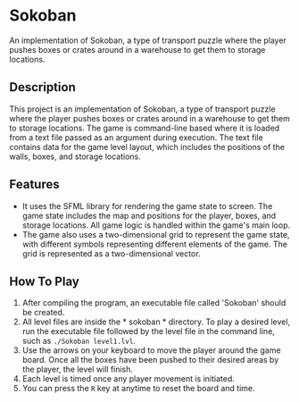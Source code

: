 # Sokoban
An implementation of Sokoban, a type of transport puzzle where the player pushes boxes or crates around in a warehouse to get them to storage locations.

## Description
This project is an implementation of Sokoban, a type of transport puzzle where the player pushes boxes or crates around in a warehouse to get them to storage locations. The game is command-line based where it is loaded from a text file passed as an argument during execution. The text file contains data for the game level layout, which includes the positions of the walls, boxes, and storage locations.

## Features
- It uses the SFML library for rendering the game state to screen. The game state includes the map and positions for the player, boxes, and storage locations. All game logic is handled within the game's main loop.
- The game also uses a two-dimensional grid to represent the game state, with different symbols representing different elements of the game. The grid is represented as a two-dimensional vector.

## How To Play
1. After compiling the program, an executable file called 'Sokoban' should be created.
2. All level files are inside the * sokoban * directory. To play a desired level, run the executable file followed by the level file in the command line, such as `./Sokoban level1.lvl`.
3. Use the arrows on your keyboard to move the player around the game board. Once all the boxes have been pushed to their desired areas by the player, the level will finish.
4. Each level is timed once any player movement is initiated.
5. You can press the `R` key at anytime to reset the board and time.
